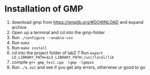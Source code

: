 # Installation of GMP

1. download gmp from https://gmplib.org/#DOWNLOAD and expand archive 
2. Open up a terminal and cd into the gmp-folder
3. Run `./configure --enable-cxx`
4. Run `make`
5. Run `make install`
6. cd into the project folder of lab2
7  Run `export LD_LIBRARY_PATH=$LD_LIBRARY_PATH:/usr/local/lib` 
8. compile `g++ gmp_test.cpp -lgmp -lgmpxx`
9. Run `./a.out` and see if you get any errors, otherwise ur good to go